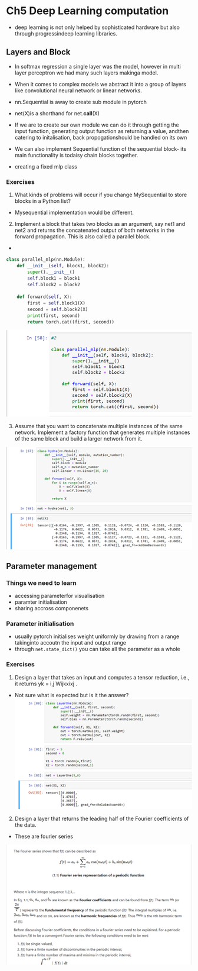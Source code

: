 # Ch5 Deep Learning computation

- deep learning is not only helped by sophisticated hardware but also through progressindeep learning libraries.

## Layers and Block

- In softmax regression a single layer was the model, however in multi layer perceptron we had many such layers makinga model.
- When it comes to complex models we abstract it into a group of layers like convolutional neural network or linear networks.

- nn.Sequential is away to create sub module in pytorch
- net(X)is a shorthand for net.__call__(X)

- If we are to create our own module we can do it through getting the input function, generating output function as returning a value, andthen catering to initalisation, back propogationshould be handled on its own

- We can also implement Sequential function of the sequential block- its main functionality is todaisy chain blocks together.

- creating a fixed mlp class

### Exercises
1. What kinds of problems will occur if you change MySequential to store blocks in a Python
list?

* Mysequential implementation would be different.

2. Implement a block that takes two blocks as an argument, say net1 and net2 and returns
the concatenated output of both networks in the forward propagation. This is also called a
parallel block.

* 
```python
class parallel_mlp(nn.Module):
    def __init__(self, block1, block2):
        super().__init__()
        self.block1 = block1
        self.block2 = block2

    def forward(self, X):
        first = self.block1(X)
        second = self.block2(X)
        print(first, second)
        return torch.cat((first, second))
```
![](ex51_parallel.png)

3. Assume that you want to concatenate multiple instances of the same network. Implement
a factory function that generates multiple instances of the same block and build a larger
network from it.

![](ex51_hydra.png)

## Parameter management

### Things we need to learn
- accessing parameterfor visualisation
- paramter initialisation
- sharing accross componenets

### Parameter initialisation
- usually pytorch initialises weight uniformly by drawing from a range takinginto accoutn the input and output range
- through `net.state_dict()` you can take all the parameter as a whole

### Exercises
1. Design a layer that takes an input and computes a tensor reduction, i.e., it returns yk = i,j Wijkxixj .

* Not sure what is expected but is it the answer?
![](ex52_1.png)

2. Design a layer that returns the leading half of the Fourier coefficients of the data.

* These are fourier series

![](ex52_fourier.png)
